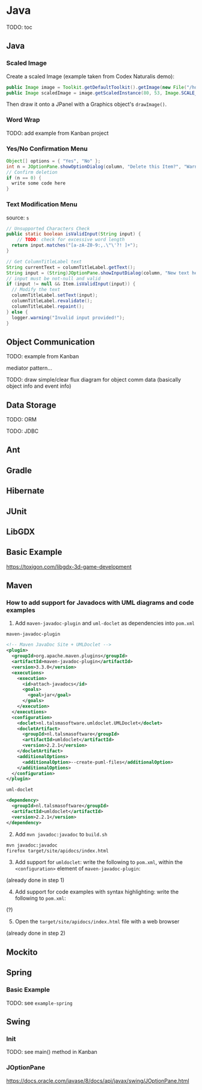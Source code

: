 # Java

TODO: toc

## Java

### Scaled Image

Create a scaled Image (example taken from Codex Naturalis demo):

```java
public Image image = Toolkit.getDefaultToolkit().getImage(new File("/home/raffaele/downloads/codex-naturalis/codex/image.png").getAbsolutePath());
public Image scaledImage = image.getScaledInstance(80, 53, Image.SCALE_SMOOTH);
```

Then draw it onto a JPanel with a Graphics object's `drawImage()`.

### Word Wrap

TODO: add example from Kanban project

### Yes/No Confirmation Menu

```java
Object[] options = { "Yes", "No" };
int n = JOptionPane.showOptionDialog(column, "Delete this Item?", "Warning", JOptionPane.DEFAULT_OPTION, JOptionPane.WARNING_MESSAGE, null, options, options[0]);
// Confirm deletion
if (n == 0) {
  write some code here
}
```

### Text Modification Menu

source: `s`

```java
// Unsupported Characters Check
public static boolean isValidInput(String input) {
	// TODO: check for excessive word length
  return input.matches("[a-zA-Z0-9:,.\"\'?! ]+");
}
```

```java
// Get ColumnTitleLabel text
String currentText = columnTitleLabel.getText();
String input = (String)JOptionPane.showInputDialog(column, "New text here...", currentText);
// input must be not-null and valid
if (input != null && Item.isValidInput(input)) {
  // Modify the text
  columnTitleLabel.setText(input);
  columnTitleLabel.revalidate();
  columnTitleLabel.repaint();
} else {
  logger.warning("Invalid input provided!");
}
```

## Object Communication

TODO: example from Kanban

mediator pattern...

TODO: draw simple/clear flux diagram for object comm data (basically object info and event info)

## Data Storage

TODO: ORM

TODO: JDBC

## Ant

## Gradle

## Hibernate

## JUnit

## LibGDX

## Basic Example

https://toxigon.com/libgdx-3d-game-development

## Maven

### How to add support for Javadocs with UML diagrams and code examples

<!-- Sources -->
<!-- https://maven.apache.org/plugins/maven-javadoc-plugin/usage.html -->
<!-- https://medium.com/@oresoftware/generate-javadocs-that-arent-completely-worthless-788e12c76516 -->
<!-- https://github.com/talsma-ict/umldoclet/blob/develop/usage.md#configuring-your-maven-build -->

1. Add `maven-javadoc-plugin` and `uml-doclet` as dependencies into `pom.xml`

`maven-javadoc-plugin`
```xml
<!-- Maven JavaDoc Site + UMLDoclet -->
<plugin>
  <groupId>org.apache.maven.plugins</groupId>
  <artifactId>maven-javadoc-plugin</artifactId>
  <version>3.3.0</version>
  <executions>
    <execution>
      <id>attach-javadocs</id>
      <goals>
        <goal>jar</goal>
      </goals>
    </execution>
  </executions>
  <configuration>
    <doclet>nl.talsmasoftware.umldoclet.UMLDoclet</doclet>
    <docletArtifact>
      <groupId>nl.talsmasoftware</groupId>
      <artifactId>umldoclet</artifactId>
      <version>2.2.1</version>
    </docletArtifact>
    <additionalOptions>
      <additionalOption>--create-puml-files</additionalOption>
    </additionalOptions>
  </configuration>
</plugin>
```

`uml-doclet`
```xml
<dependency>
  <groupId>nl.talsmasoftware</groupId>
  <artifactId>umldoclet</artifactId>
  <version>2.2.1</version>
</dependency>
```

2. Add `mvn javadoc:javadoc` to `build.sh`

```sh
mvn javadoc:javadoc
firefox target/site/apidocs/index.html
```

3. Add support for `umldoclet`: write the following to `pom.xml`, within the `<configuration>` element of `maven-javadoc-plugin`:

(already done in step 1)

4. Add support for code examples with syntax highlighting: write the following to `pom.xml`:

(?)

5. Open the `target/site/apidocs/index.html` file with a web browser

(already done in step 2)

## Mockito

## Spring

### Basic Example

TODO: see `example-spring`

## Swing

### Init

TODO: see main() method in Kanban

### JOptionPane

https://docs.oracle.com/javase/8/docs/api/javax/swing/JOptionPane.html
